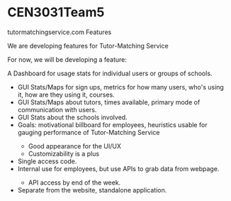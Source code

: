 # CEN3031Team5
tutormatchingservice.com Features

We are developing features for Tutor-Matching Service

For now, we will be developing a feature:

A Dashboard for usage stats for individual users or groups of schools.

* GUI Stats/Maps for sign ups, metrics for how many users, who's using it, how are they using it, courses.
* GUI Stats/Maps about tutors, times available, primary mode of communication with users.
* GUI Stats about the schools involved.
* Goals: motivational billboard for employees, heuristics usable for gauging performance of Tutor-Matching Service
  > 
  * Good appearance for the UI/UX
  * Customizability is a plus
* Single access code.
* Internal use for employees, but use APIs to grab data from webpage.
  > 
  * API access by end of the week.
* Separate from the website, standalone application.
 
